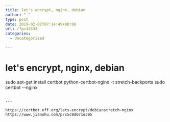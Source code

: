 ```yaml
---
title: let's encrypt, nginx, debian
author: "-"
type: post
date: 2019-02-02T07:14:49+00:00
url: /?p=13533
categories:
  - Uncategorized

---
```

# let's encrypt, nginx, debian
sudo apt-get install certbot python-certbot-nginx -t stretch-backports
sudo certbot --nginx

```

---

https://certbot.eff.org/lets-encrypt/debianstretch-nginx
https://www.jianshu.com/p/c5c9d071e395
